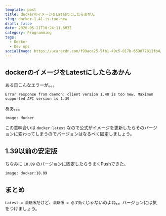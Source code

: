 ```yaml
---
template: post
title: dockerのイメージをLatestにしたらあかん
slug: docker-1.41-is-too-new
draft: false
date: 2020-05-21T10:24:11.603Z
category: Programming
tags:
  - Docker
  - Dev ops
socialImage: https://ucarecdn.com/f99ace25-5fb1-49c5-817b-659877811fb4/
---
```

## dockerのイメージをLatestにしたらあかん

ある日こんなエラーが。。。
```
Error response from daemon: client version 1.40 is too new. Maximum supported API version is 1.39
```

ああ。。。
```
image: docker
```

この意味合いは  `docker:latest` なので公式がイメージを更新したらそのバージョンに変わってしまうのでバージョンはなるべく固定しましょう。

## 1.39以前の安定版 
ちなみに `18.09` のバージョンに固定したらうまくPushできた。
```
image: docker:18.09
```

## まとめ

`Latest = 最新版`だけど、`最新版 = 必ず動く`じゃないのよね。。バージョンには気をつけましょう。